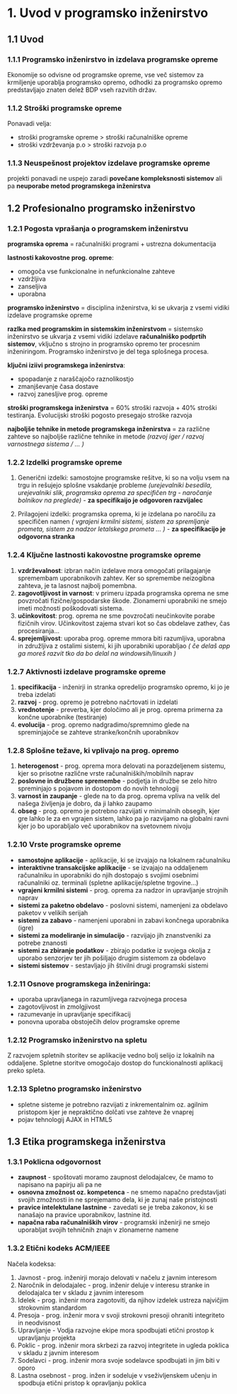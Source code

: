 # 1. Uvod v programsko inženirstvo
## 1.1 Uvod
### 1.1.1 Programsko inženirstvo in izdelava programske opreme
Ekonomije so odvisne od programske opreme, vse več sistemov za krmiljenje uporablja programsko opremo, odhodki za programsko opremo predstavljajo znaten delež BDP vseh razvitih držav.

### 1.1.2 Stroški programske opreme
Ponavadi velja:
- stroški programske opreme > stroški računalniške opreme
- stroški vzdrževanja p.o > stroški razvoja p.o

### 1.1.3 Neuspešnost projektov izdelave programske opreme
projekti ponavadi ne uspejo zaradi **povečane kompleksnosti sistemov** ali pa **neuporabe metod programskega inženirstva**

## 1.2 Profesionalno programsko inženirstvo
### 1.2.1 Pogosta vprašanja o programskem inženirstvu
**programska oprema** = računalniški programi + ustrezna dokumentacija

**lastnosti kakovostne prog. opreme**:
- omogoča vse funkcionalne in nefunkcionalne zahteve
- vzdržljiva
- zanseljiva
- uporabna

**programsko inženirstvo** = disciplina inženirstva, ki se ukvarja z vsemi vidiki izdelave programske opreme

**razlka med programskim in sistemskim inženirstvom** = sistemsko inženirstvo se ukvarja z vsemi vidiki izdelave **računalniško podprtih sistemov**, vključno s strojno in programsko opremo ter procesnim inženiringom. Programsko inženirstvo je del tega splošnega procesa.

**ključni iziivi programskega inženirstva**:
- spopadanje z naraščajočo raznolikostjo
- zmanjševanje časa dostave
- razvoj zanesljive prog. opreme

**stroški programskega inženirstva** = 60% stroški razvoja + 40% stroški testiranja. Evolucijski stroški pogosto presegajo stroške razvoja

**najboljše tehnike in metode programskega inženirstva** = za različne zahteve so najboljše različne tehnike in metode *(razvoj iger / razvoj varnostnega sistema / ... )*

### 1.2.2 Izdelki programske opreme
1. Generični izdelki: samostojne programske rešitve, ki so na volju vsem na trgu in rešujejo splošne vsakdanje probleme *(urejevalniki besedila, urejevalniki slik, programska oprema za specifičen trg - naročanje bolnikov na preglede)* - **za specifikaijo je odgovoren razvijalec**

2. Prilagojeni izdelki: programska oprema, ki je izdelana po naročilu za specifičen namen *( vgrajeni krmilni sistemi, sistem za spremljanje prometa, sistem za nadzor letalskega prometa ... )* - **za specifikacijo je odgovorna stranka**

### 1.2.4 Ključne lastnosti kakovostne programske opreme
1. **vzdrževalnost**: izbran način izdelave mora omogočati prilagajanje spremembam uporabnikovih zahtev. Ker so spremembe neizogibna zahteva, je ta lasnost najbolj pomembna.
2. **zagovotljivost in varnost**: v primeru izpada programska oprema ne sme povzročati fizične/gospodarske škode. Zlonamerni uporabniki ne smejo imeti možnosti poškodovati sistema.
3. **učinkovitost**: prog. oprema ne sme povzročati neučinkovite porabe fizičnih virov. Učinkovitost zajema stvari kot so čas obdelave zathev, čas procesiranja...
4. **sprejemljivost**: uporaba prog. opreme mmora biti razumljiva, uporabna in združljiva z ostalimi sistemi, ki jih uporabniki uporabljao *( če delaš app ga moreš razvit tko da bo delal na windowsih/linuxih )*

### 1.2.7 Aktivnosti izdelave programske opreme
1. **specifikacija** - inženirji in stranka opredelijo programsko opremo, ki jo je treba izdelati
2. **razvoj** - prog. opremo je potrebno načrtovati in izdelati
3. **vrednotenje** - preverba, kjer določimo ali je prog. oprema primerna za končne uporabnike (testiranje)
4. **evolucija** - prog. opremo nadgradimo/spremnimo glede na spreminjajoče se zahteve stranke/končnih uporabnikov

### 1.2.8 Splošne težave, ki vplivajo na prog. opremo
1. **heterogenost** - prog. oprema mora delovati na porazdeljenem sistemu, kjer so prisotne različne vrste računalniških/mobilnih naprav
2. **poslovne in družbene spremembe** - podjetja in družbe se zelo hitro spreminjajo s pojavom in dostopom do novih tehnologij
3. **varnost in zaupanje** - glede na to da prog. oprema vpliva na velik del našega življenja je dobro, da ji lahko zaupamo
4. **obseg** - prog. opremo je potrebno razvijati v minimalnih obsegih, kjer gre lahko le za en vgrajen sistem, lahko pa jo razvijamo na globalni ravni kjer jo bo uporabljalo več uporabnikov na svetovnem nivoju

### 1.2.10 Vrste programske opreme
- **samostojne aplikacije** - aplikacije, ki se izvajajo na lokalnem računalniku
- **interaktivne transakcijske aplikacije** - se izvajajo na oddaljenem računalniku in uporabniki do njih dostopajo s svojimi osebnimi računalniki oz. terminali (spletne aplikacije/spletne trgovine...)
- **vgrajeni krmilni sistemi** - prog. oprema za nadzor in upravljanje strojnih naprav
- **sistemi za paketno obdelavo** - poslovni sistemi, namenjeni za obdelavo paketov v velikih serijah
- **sistemi za zabavo** - namenjeni uporabni in zabavi končnega uporabnika (igre)
- **sistemi za modeliranje in simulacijo** - razvijajo jih znanstveniki za potrebe znanosti
- **sistemi za zbiranje podatkov** - zbirajo podatke iz svojega okolja z uporabo senzorjev ter jih pošiljajo drugim sistemom za obdelavo
- **sistemi sistemov** - sestavljajo jih štivilni drugi programski sistemi

### 1.2.11 Osnove programskega inženiringa:
- uporaba upravljanega in razumljivega razvojnega procesa
- zagotovljivost in zmolgjivost
- razumevanje in upravljanje specifikacij
- ponovna uporaba obstoječih delov programske opreme

### 1.2.12 Programsko inženirstvo na spletu
Z razvojem spletnih storitev se aplikacije vedno bolj selijo iz lokalnih na oddaljene. Spletne storitve omogočajo dostop do funckionalnosti aplikacij preko spleta.

### 1.2.13 Spletno programsko inženirstvo
- spletne sisteme je potrebno razvijati z inkrementalnim oz. agilnim pristopom kjer je nepraktično dolčati vse zahteve že vnaprej
- pojav tehnologij AJAX in HTML5

## 1.3 Etika programskega inženirstva
### 1.3.1 Poklicna odgovornost
- **zaupnost** - spoštovati moramo zaupnost delodajalcev, če mamo to napisano na papirju ali pa ne
- **osnovna zmožnost oz. kompetenca** - ne smemo napačno predstavljati svojih zmožnosti in ne sprejemamo dela, ki je zunaj naše pristojnosti
- **pravice intelektulane lastnine** - zavedati se je treba zakonov, ki se nanašajo na pravice uporabnikov, lastnine itd.
- **napačna raba računalniških virov** - programski inženirji ne smejo uporabljat svojih tehničnih znajn v zlonamerne namene

### 1.3.2 Etični kodeks **ACM/IEEE**
Načela kodeksa:
1. Javnost - prog. inženirji morajo delovati v načelu z javnim interesom
2. Naročnik in delodajalec - prog. inženir deluje v interesu stranke in delodajalca ter v skladu z javnim interesom
3. Idelek - prog. inženir mora zagotoviti, da njihov izdelek ustreza najvičjim strokovnim standardom
4. Presoja - prog. inženir mora v svoji strokovni presoji ohraniti integriteto in neodvisnost
5. Upravljanje - Vodja razvojne ekipe mora spodbujati etični prostop k upravljanju projekta
6. Poklic - prog. inženir mora skrbezi za razvoj integritete in ugleda poklica v skladu z javnim interesom
7. Sodelavci - prog. inženir mora svoje sodelavce spodbujati in jim biti v oporo
8. Lastna osebnost - prog. inžen ir sodeluje v vseživljenskem učenju in spodbuja etični pristop k opravljanju poklica
